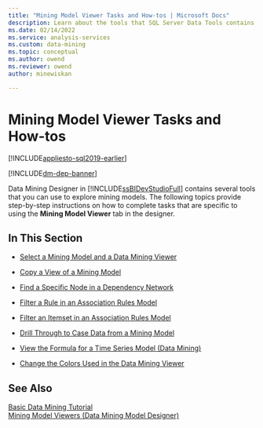 ```yaml
---
title: "Mining Model Viewer Tasks and How-tos | Microsoft Docs"
description: Learn about the tools that SQL Server Data Tools contains to explore mining models in SQL Server Analysis Services.
ms.date: 02/14/2022
ms.service: analysis-services
ms.custom: data-mining
ms.topic: conceptual
ms.author: owend
ms.reviewer: owend
author: minewiskan

---
```

# Mining Model Viewer Tasks and How-tos
[!INCLUDE[appliesto-sql2019-earlier](../includes/appliesto-sql2019-earlier.md)]

[!INCLUDE[dm-dep-banner](../includes/dm-dep-banner.md)]

  Data Mining Designer in [!INCLUDE[ssBIDevStudioFull](../includes/ssbidevstudiofull-md.md)] contains several tools that you can use to explore mining models. The following topics provide step-by-step instructions on how to complete tasks that are specific to using the **Mining Model Viewer** tab in the designer.  
  
## In This Section  
  
-   [Select a Mining Model and a Data Mining Viewer](../../analysis-services/data-mining/select-a-mining-model-and-a-data-mining-viewer.md)  
  
-   [Copy a View of a Mining Model](../../analysis-services/data-mining/copy-a-view-of-a-mining-model.md)  
  
-   [Find a Specific Node in a Dependency Network](../../analysis-services/data-mining/find-a-specific-node-in-a-dependency-network.md)  
  
-   [Filter a Rule in an Association Rules Model](../../analysis-services/data-mining/filter-a-rule-in-an-association-rules-model.md)  
  
-   [Filter an Itemset in an Association Rules Model](../../analysis-services/data-mining/filter-an-itemset-in-an-association-rules-model.md)  
  
-   [Drill Through to Case Data from a Mining Model](../../analysis-services/data-mining/drill-through-to-case-data-from-a-mining-model.md)  
  
-   [View the Formula for a Time Series Model &#40;Data Mining&#41;](../../analysis-services/data-mining/view-the-formula-for-a-time-series-model-data-mining.md)  
  
-   [Change the Colors Used in the Data Mining Viewer](../../analysis-services/data-mining/change-the-colors-used-in-the-data-mining-viewer.md)  
  
## See Also  
 [Basic Data Mining Tutorial](/previous-versions/sql/sql-server-2016/ms167167(v=sql.130))   
 [Mining Model Viewers &#40;Data Mining Model Designer&#41;](../analysis-services-overview.md?viewFallbackFrom=sql-server-ver15)  
  
